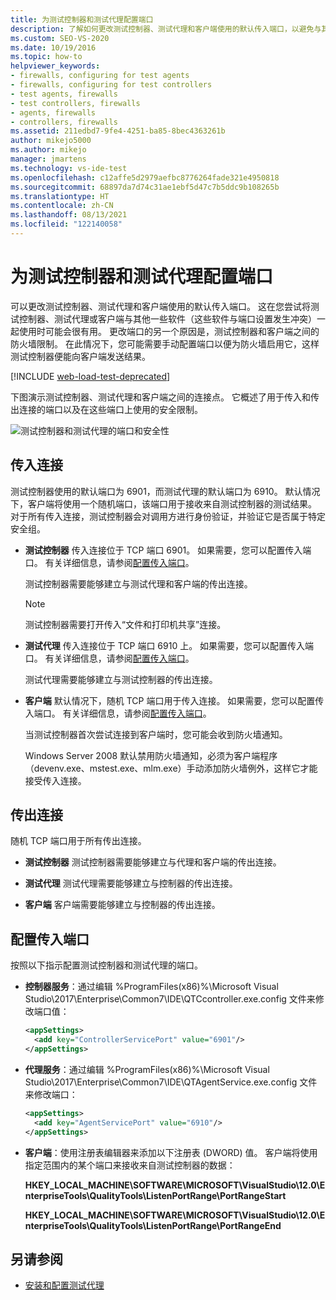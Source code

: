 ```yaml
---
title: 为测试控制器和测试代理配置端口
description: 了解如何更改测试控制器、测试代理和客户端使用的默认传入端口，以避免与其他软件发生冲突。
ms.custom: SEO-VS-2020
ms.date: 10/19/2016
ms.topic: how-to
helpviewer_keywords:
- firewalls, configuring for test agents
- firewalls, configuring for test controllers
- test agents, firewalls
- test controllers, firewalls
- agents, firewalls
- controllers, firewalls
ms.assetid: 211edbd7-9fe4-4251-ba85-8bec4363261b
author: mikejo5000
ms.author: mikejo
manager: jmartens
ms.technology: vs-ide-test
ms.openlocfilehash: c12affe5d2979aefbc8776264fade321e4950818
ms.sourcegitcommit: 68897da7d74c31ae1ebf5d47c7b5ddc9b108265b
ms.translationtype: HT
ms.contentlocale: zh-CN
ms.lasthandoff: 08/13/2021
ms.locfileid: "122140058"
---
```

# <a name="configure-ports-for-test-controllers-and-test-agents"></a>为测试控制器和测试代理配置端口

可以更改测试控制器、测试代理和客户端使用的默认传入端口。 这在您尝试将测试控制器、测试代理或客户端与其他一些软件（这些软件与端口设置发生冲突）一起使用时可能会很有用。 更改端口的另一个原因是，测试控制器和客户端之间的防火墙限制。 在此情况下，您可能需要手动配置端口以便为防火墙启用它，这样测试控制器便能向客户端发送结果。

[!INCLUDE [web-load-test-deprecated](includes/web-load-test-deprecated.md)]

下图演示测试控制器、测试代理和客户端之间的连接点。 它概述了用于传入和传出连接的端口以及在这些端口上使用的安全限制。

![测试控制器和测试代理的端口和安全性](../test/media/test-controller-agent-firewall.png)

## <a name="incoming-connections"></a>传入连接

测试控制器使用的默认端口为 6901，而测试代理的默认端口为 6910。 默认情况下，客户端将使用一个随机端口，该端口用于接收来自测试控制器的测试结果。 对于所有传入连接，测试控制器会对调用方进行身份验证，并验证它是否属于特定安全组。

- **测试控制器** 传入连接位于 TCP 端口 6901。 如果需要，您可以配置传入端口。 有关详细信息，请参阅[配置传入端口](#configure-the-incoming-ports)。

    测试控制器需要能够建立与测试代理和客户端的传出连接。

    > [!NOTE]
    > 测试控制器需要打开传入“文件和打印机共享”连接。

- **测试代理** 传入连接位于 TCP 端口 6910 上。 如果需要，您可以配置传入端口。 有关详细信息，请参阅[配置传入端口](#configure-the-incoming-ports)。

   测试代理需要能够建立与测试控制器的传出连接。

- **客户端** 默认情况下，随机 TCP 端口用于传入连接。 如果需要，您可以配置传入端口。 有关详细信息，请参阅[配置传入端口](#configure-the-incoming-ports)。

   当测试控制器首次尝试连接到客户端时，您可能会收到防火墙通知。

   Windows Server 2008 默认禁用防火墙通知，必须为客户端程序（devenv.exe、mstest.exe、mlm.exe）手动添加防火墙例外，这样它才能接受传入连接。

## <a name="outgoing-connections"></a>传出连接

随机 TCP 端口用于所有传出连接。

- **测试控制器** 测试控制器需要能够建立与代理和客户端的传出连接。

- **测试代理** 测试代理需要能够建立与控制器的传出连接。

- **客户端** 客户端需要能够建立与控制器的传出连接。

## <a name="configure-the-incoming-ports"></a>配置传入端口

按照以下指示配置测试控制器和测试代理的端口。

- **控制器服务**：通过编辑 %ProgramFiles(x86)%\Microsoft Visual Studio\2017\Enterprise\Common7\IDE\QTCcontroller.exe.config 文件来修改端口值：

    ```xml
    <appSettings>
      <add key="ControllerServicePort" value="6901"/>
    </appSettings>
    ```

- **代理服务**：通过编辑 %ProgramFiles(x86)%\Microsoft Visual Studio\2017\Enterprise\Common7\IDE\QTAgentService.exe.config 文件来修改端口：

    ```xml
    <appSettings>
      <add key="AgentServicePort" value="6910"/>
    </appSettings>
    ```

- **客户端**：使用注册表编辑器来添加以下注册表 (DWORD) 值。 客户端将使用指定范围内的某个端口来接收来自测试控制器的数据：

     **HKEY_LOCAL_MACHINE\SOFTWARE\MICROSOFT\VisualStudio\12.0\EnterpriseTools\QualityTools\ListenPortRange\PortRangeStart**

     **HKEY_LOCAL_MACHINE\SOFTWARE\MICROSOFT\VisualStudio\12.0\EnterpriseTools\QualityTools\ListenPortRange\PortRangeEnd**

## <a name="see-also"></a>另请参阅

- [安装和配置测试代理](../test/lab-management/install-configure-test-agents.md)
